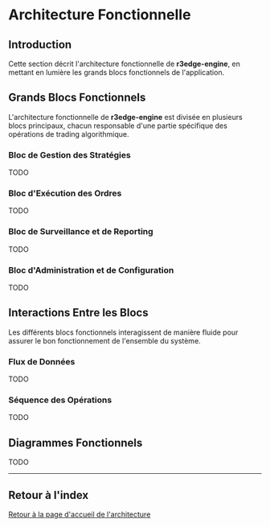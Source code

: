 # Architecture Fonctionnelle

## Introduction

Cette section décrit l'architecture fonctionnelle de **r3edge-engine**, en mettant en lumière les grands blocs fonctionnels de l'application.

## Grands Blocs Fonctionnels

L'architecture fonctionnelle de **r3edge-engine** est divisée en plusieurs blocs principaux, chacun responsable d'une partie spécifique des opérations de trading algorithmique.

### Bloc de Gestion des Stratégies

TODO

### Bloc d'Exécution des Ordres

TODO

### Bloc de Surveillance et de Reporting

TODO

### Bloc d'Administration et de Configuration

TODO

## Interactions Entre les Blocs

Les différents blocs fonctionnels interagissent de manière fluide pour assurer le bon fonctionnement de l'ensemble du système.

### Flux de Données

TODO

### Séquence des Opérations

TODO

## Diagrammes Fonctionnels

TODO

---

## Retour à l'index

[Retour à la page d'accueil de l'architecture](index.md)

